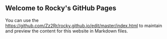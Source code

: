 ## Welcome to Rocky's GitHub Pages

You can use the https://github.com/Zz2Rr/rocky.github.io/edit/master/index.html to maintain and preview the content for this website in Markdown files.
